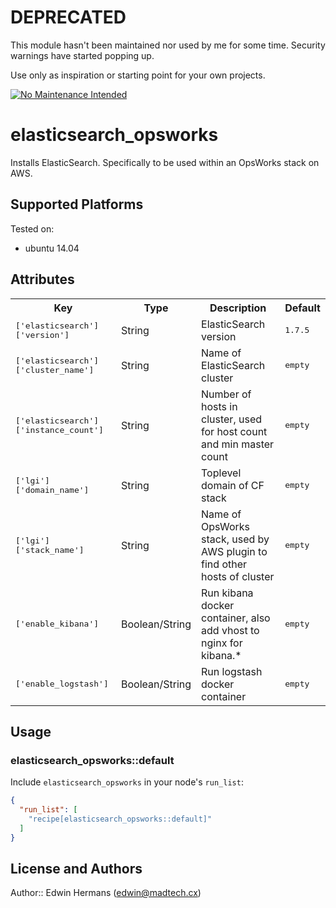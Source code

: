 # DEPRECATED

This module hasn't been maintained nor used by me for some time. Security warnings have started popping up.

Use only as inspiration or starting point for your own projects.

[![No Maintenance Intended](http://unmaintained.tech/badge.svg)](http://unmaintained.tech/)

# elasticsearch_opsworks

Installs ElasticSearch. Specifically to be used within an OpsWorks stack on AWS.

## Supported Platforms

Tested on:

 - ubuntu 14.04

## Attributes

<table>
  <tr>
    <th>Key</th>
    <th>Type</th>
    <th>Description</th>
    <th>Default</th>
  </tr>
  <tr>
    <td><tt>['elasticsearch']['version']</tt></td>
    <td>String</td>
    <td>ElasticSearch version</td>
    <td><tt>1.7.5</tt></td>
  </tr>
  <tr>
    <td><tt>['elasticsearch']['cluster_name']</tt></td>
    <td>String</td>
    <td>Name of ElasticSearch cluster</td>
    <td><tt>empty</tt></td>
  </tr>
 <tr>
    <td><tt>['elasticsearch']['instance_count']</tt></td>
    <td>String</td>
    <td>Number of hosts in cluster, used for host count and min master count</td>
    <td><tt>empty</tt></td>
  </tr>
  <tr>
    <td><tt>['lgi']['domain_name']</tt></td>
    <td>String</td>
    <td>Toplevel domain of CF stack</td>
    <td><tt>empty</tt></td>
  </tr>
  <tr>
    <td><tt>['lgi']['stack_name']</tt></td>
    <td>String</td>
    <td>Name of OpsWorks stack, used by AWS plugin to find other hosts of cluster</td>
    <td><tt>empty</tt></td>
  </tr>
  <tr>
    <td><tt>['enable_kibana']</tt></td>
    <td>Boolean/String</td>
    <td>Run kibana docker container, also add vhost to nginx for kibana.*</td>
    <td><tt>empty</tt></td>
  </tr>
  <tr>
    <td><tt>['enable_logstash']</tt></td>
    <td>Boolean/String</td>
    <td>Run logstash docker container</td>
    <td><tt>empty</tt></td>
  </tr>
</table>

## Usage

### elasticsearch_opsworks::default

Include `elasticsearch_opsworks` in your node's `run_list`:

```json
{
  "run_list": [
    "recipe[elasticsearch_opsworks::default]"
  ]
}
```

## License and Authors

Author:: Edwin Hermans (<edwin@madtech.cx>)
